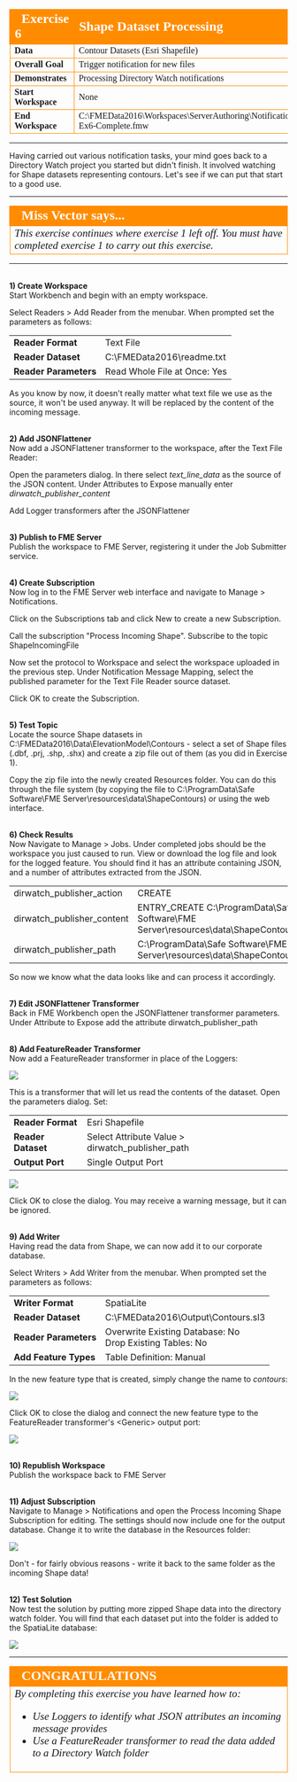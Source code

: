<!--Instructor Notes-->

<!--Exercise Section-->
<!--NB: In GitBook world we don't give a number to exercises-->

<table style="border-spacing: 0px;border-collapse: collapse;font-family:serif">
<tr>
<td width=25% style="vertical-align:middle;background-color:darkorange;border: 2px solid darkorange">
<i class="fa fa-cogs fa-lg fa-pull-left fa-fw" style="color:white;padding-right: 12px;vertical-align:text-top"></i>
<span style="color:white;font-size:x-large;font-weight: bold">Exercise 6</span>
</td>
<td style="border: 2px solid darkorange;background-color:darkorange;color:white">
<span style="color:white;font-size:x-large;font-weight: bold">Shape Dataset Processing</span>
</td>
</tr>

<tr>
<td style="border: 1px solid darkorange; font-weight: bold">Data</td>
<td style="border: 1px solid darkorange">Contour Datasets (Esri Shapefile)</td>
</tr>

<tr>
<td style="border: 1px solid darkorange; font-weight: bold">Overall Goal</td>
<td style="border: 1px solid darkorange">Trigger notification for new files</td>
</tr>

<tr>
<td style="border: 1px solid darkorange; font-weight: bold">Demonstrates</td>
<td style="border: 1px solid darkorange">Processing Directory Watch notifications</td>
</tr>

<tr>
<td style="border: 1px solid darkorange; font-weight: bold">Start Workspace</td>
<td style="border: 1px solid darkorange">None</td>
</tr>

<tr>
<td style="border: 1px solid darkorange; font-weight: bold">End Workspace</td>
<td style="border: 1px solid darkorange">C:\FMEData2016\Workspaces\ServerAuthoring\Notifications-Ex6-Complete.fmw</td>
</tr>

</table>

---

Having carried out various notification tasks, your mind goes back to a Directory Watch project you started but didn't finish. It involved watching for Shape datasets representing contours. Let's see if we can put that start to a good use. 

---

<!--Person X Says Section-->

<table style="border-spacing: 0px">
<tr>
<td style="vertical-align:middle;background-color:darkorange;border: 2px solid darkorange">
<i class="fa fa-quote-left fa-lg fa-pull-left fa-fw" style="color:white;padding-right: 12px;vertical-align:text-top"></i>
<span style="color:white;font-size:x-large;font-weight: bold;font-family:serif">Miss Vector says...</span>
</td>
</tr>

<tr>
<td style="border: 1px solid darkorange">
<span style="font-family:serif; font-style:italic; font-size:larger">
This exercise continues where exercise 1 left off. You must have completed exercise 1 to carry out this exercise.
</td>
</tr>
</table>

---

<br>**1) Create Workspace**
<br>Start Workbench and begin with an empty workspace. 

Select Readers &gt; Add Reader from the menubar. When prompted set the parameters as follows: 

<table style="border: 0px">

<tr>
<td style="font-weight: bold">Reader Format</td>
<td style="">Text File</td>
</tr>

<tr>
<td style="font-weight: bold">Reader Dataset</td>
<td style="">C:\FMEData2016\readme.txt</td>
</tr>

<tr>
<td style="font-weight: bold">Reader Parameters</td>
<td style="">Read Whole File at Once: Yes</td>
</tr>

</table>

As you know by now, it doesn't really matter what text file we use as the source, it won't be used anyway. It will be replaced by the content of the incoming message.


<br>**2) Add JSONFlattener**
<br>Now add a JSONFlattener transformer to the workspace, after the Text File Reader:

Open the parameters dialog. In there select *text&#95;line&#95;data* as the source of the JSON content. Under Attributes to Expose manually enter *dirwatch_publisher_content*

Add Logger transformers after the JSONFlattener


<br>**3) Publish to FME Server**
<br>Publish the workspace to FME Server, registering it under the Job Submitter service. 


<br>**4) Create Subscription**
<br>Now log in to the FME Server web interface and navigate to Manage &gt; Notifications. 

Click on the Subscriptions tab and click New to create a new Subscription.

Call the subscription "Process Incoming Shape".  Subscribe to the topic ShapeIncomingFile

Now set the protocol to Workspace and select the workspace uploaded in the previous step. Under Notification Message Mapping, select the published parameter for the Text File Reader source dataset.

Click OK to create the Subscription.


<br>**5) Test Topic**
<br>Locate the source Shape datasets in C:\FMEData2016\Data\ElevationModel\Contours - select a set of Shape files (.dbf, .prj, .shp, .shx) and create a zip file out of them (as you did in Exercise 1).

Copy the zip file into the newly created Resources folder. You can do this through the file system (by copying the file to C:\ProgramData\Safe Software\FME Server\resources\data\ShapeContours) or using the web interface. 


<br>**6) Check Results**
<br>Now Navigate to Manage &gt; Jobs. Under completed jobs should be the workspace you just caused to run. View or download the log file and look for the logged feature. You should find it has an attribute containing JSON, and a number of attributes extracted from the JSON. 

<table>
<tr><td>dirwatch_publisher_action</td><td>CREATE</td></tr>
<tr><td>dirwatch_publisher_content</td><td>ENTRY_CREATE C:\ProgramData\Safe Software\FME Server\resources\data\ShapeContours\K11.zip</td></tr>
<tr><td>dirwatch_publisher_path</td><td>C:\ProgramData\Safe Software\FME Server\resources\data\ShapeContours\K11.zip</td></tr>
</table>

So now we know what the data looks like and can process it accordingly.


<br>**7) Edit JSONFlattener Transformer**
<br>Back in FME Workbench open the JSONFlattener transformer parameters. Under Attribute to Expose add the attribute dirwatch&#95;publisher&#95;path


<br>**8) Add FeatureReader Transformer**
<br>Now add a FeatureReader transformer in place of the Loggers:

![](./Images/Img4.64.Ex5.FeatureReaderInWorkspace.png)

This is a transformer that will let us read the contents of the dataset. Open the parameters dialog. Set:

<table>
<tr><td><strong>Reader Format</strong></td><td>Esri Shapefile</td></tr>
<tr><td><strong>Reader Dataset</strong></td><td>Select Attribute Value &gt; dirwatch&#95;publisher&#95;path</td></tr>
<tr><td><strong>Output Port</strong></td><td>Single Output Port</td></tr>
</table>

![](./Images/Img4.65.Ex5.FeatureReaderParameters.png)

Click OK to close the dialog. You may receive a warning message, but it can be ignored.


<br>**9) Add Writer**
<br>Having read the data from Shape, we can now add it to our corporate database.

Select Writers &gt; Add Writer from the menubar. When prompted set the parameters as follows: 

<table style="border: 0px">

<tr>
<td style="font-weight: bold">Writer Format</td>
<td style="">SpatiaLite</td>
</tr>

<tr>
<td style="font-weight: bold">Reader Dataset</td>
<td style="">C:\FMEData2016\Output\Contours.sl3</td>
</tr>

<tr>
<td style="font-weight: bold">Reader Parameters</td>
<td style="">Overwrite Existing Database: No<br>Drop Existing Tables: No</td>
</tr>

<tr>
<td style="font-weight: bold">Add Feature Types</td>
<td style="">Table Definition: Manual</td>
</tr>

</table>

In the new feature type that is created, simply change the name to *contours*:

![](./Images/Img4.66.Ex5.FeatureTypeName.png)

Click OK to close the dialog and connect the new feature type to the FeatureReader transformer's &lt;Generic&gt; output port:

![](./Images/Img4.67.Ex5.FinalWorkspace.png)


<br>**10) Republish Workspace**
<br>Publish the workspace back to FME Server


<br>**11) Adjust Subscription**
<br>Navigate to Manage &gt; Notifications and open the Process Incoming Shape Subscription for editing. The settings should now include one for the output database. Change it to write the database in the Resources folder:

![](./Images/Img4.68.Ex5.OutputDatabaseSelection.png)

Don't - for fairly obvious reasons - write it back to the same folder as the incoming Shape data!


<br>**12) Test Solution**
<br>Now test the solution by putting more zipped Shape data into the directory watch folder. You will find that each dataset put into the folder is added to the SpatiaLite database:

![](./Images/Img4.69.Ex5.OutputInDataInspector.png)

---

<!--Exercise Congratulations Section--> 

<table style="border-spacing: 0px">
<tr>
<td style="vertical-align:middle;background-color:darkorange;border: 2px solid darkorange">
<i class="fa fa-thumbs-o-up fa-lg fa-pull-left fa-fw" style="color:white;padding-right: 12px;vertical-align:text-top"></i>
<span style="color:white;font-size:x-large;font-weight: bold;font-family:serif">CONGRATULATIONS</span>
</td>
</tr>

<tr>
<td style="border: 1px solid darkorange">
<span style="font-family:serif; font-style:italic; font-size:larger">
By completing this exercise you have learned how to:
<br>
<ul><li>Use Loggers to identify what JSON attributes an incoming message provides</li>
<li>Use a FeatureReader transformer to read the data added to a Directory Watch folder</li></ul>
</span>
</td>
</tr>
</table>   
